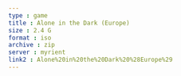 ```yaml
---
type : game
title : Alone in the Dark (Europe)
size : 2.4 G
format : iso
archive : zip
server : myrient
link2 : Alone%20in%20the%20Dark%20%28Europe%29
---
```

